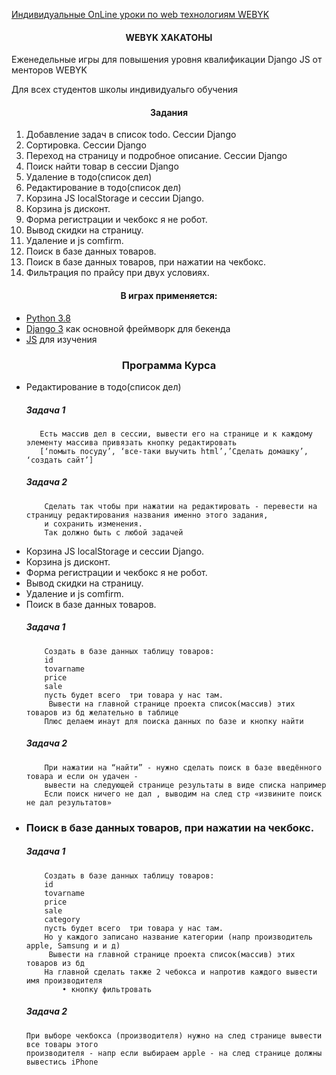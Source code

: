 
[Индивидуальные OnLine уроки по web технологиям WEBYK](https://www.webyk.in.net/)

<h4 align="center">WEBYK ХАКАТОНЫ</h4>
<p>Еженедельные игры для повышения уровня квалификации Django JS от менторов WEBYK</p>
<p>Для всех студентов школы индивидуальго обучения</p>

<h4 align="center">Задания</h4>
<ol>
    <li>Добавление задач в список todo. Сессии Django</li>
    <li>Сортировка. Сессии Django</li>
    <li>Переход на страницу и подробное описание. Сессии Django</li>
    <li>Поиск найти товар в сессии Django</li>
    <li>Удаление в тодо(список дел)</li>
    <li>Редактирование в тодо(список дел)</li>
    <li>Корзина JS localStorage и сессии Django.</li>
    <li>Корзина js дисконт.</li>
    <li>Форма регистрации и чекбокс я не робот.</li>
    <li>Вывод скидки на страницу.</li>
    <li>Удаление и js comfirm.</li>
    <li>Поиск в базе данных товаров.</li>
    <li>Поиск в базе данных товаров, при нажатии на чекбокс.</li>
    <li>Фильтрация по прайсу при двух условиях.</li>
 </ol>

<h4 align="center">В играх применяется:</h4>

* [Python 3.8](https://www.python.org/downloads/release/python-369/)
* [Django 3](https://www.djangoproject.com/) как основной фреймворк для бекенда
* [JS](https://www.reactjs.org/) для изучения


<h3 align="center">Программа Курса</h4>
<ul>

    
    
   <li>Редактирование в тодо(список дел)</li>
   <h5><div>Задача 1</div></h5>
   
       Есть массив дел в сессии, вывести его на странице и к каждому элементу массива привязать кнопку редактировать
       [‘помыть посуду’, ‘все-таки выучить html’,’Сделать домашку’, ‘создать сайт’]
   <h5><div>Задача 2</div></h5>
    
        Сделать так чтобы при нажатии на редактировать - перевести на страницу редактирования названия именно этого задания, 
        и сохранить изменения.
        Так должно быть с любой задачей
   
   <li>Корзина JS localStorage и сессии Django.</li>
   <li>Корзина js дисконт.</li>
   <li>Форма регистрации и чекбокс я не робот.</li>
   <li>Вывод скидки на страницу.</li>
   <li>Удаление и js comfirm.</li>
    
   <li>Поиск в базе данных товаров.</li>
   <h5><div>Задача 1</div></h5>
    
        Создать в базе данных таблицу товаров: 
        id
        tovarname
        price
        sale
        пусть будет всего  три товара у нас там.
         Вывести на главной странице проекта список(массив) этих товаров из бд желательно в таблице 
        Плюс делаем инаут для поиска данных по базе и кнопку найти
   <h5><div>Задача 2</div></h5>
   
        При нажатии на “найти” - нужно сделать поиск в базе введённого товара и если он удачен - 
        вывести на следующей странице результаты в виде списка например
        Если поиск ничего не дал , выводим на след стр «извините поиск не дал результатов»
    
    
   <h3><li>Поиск в базе данных товаров, при нажатии на чекбокс.</li></h3>
   
   <h5><div>Задача 1</div></h3>
   
        Создать в базе данных таблицу товаров: 
        id
        tovarname
        price
        sale
        category
        пусть будет всего  три товара у нас там. 
        Но у каждого записано название категории (напр производитель apple, Samsung и и д)
         Вывести на главной странице проекта список(массив) этих товаров из бд 
        На главной сделать также 2 чебокса и напротив каждого вывести имя производителя
            • кнопку фильтровать
   <h5><div>Задача 2</div></h5>
    
    При выборе чекбокса (производителя) нужно на след странице вывести все товары этого 
    производителя - напр если выбираем apple - на след странице должны вывестись iPhone 
 </ul>